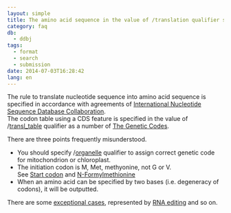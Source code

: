 ```yaml
---
layout: simple
title: The amino acid sequence in the value of /translation qualifier seems to be incorrect.
category: faq
db:
  - ddbj
tags: 
  - format
  - search
  - submission
date: 2014-07-03T16:28:42
lang: en
---
```




<p>The rule to translate nucleotide sequence into amino acid sequence is specified in accordance with agreements of <a href="/insdc-e.html">International Nucleotide Sequence Database Collaboration</a>. <br>The codon table using a CDS feature is specified in the value of /<a href="/ddbj/qualifiers-e.html#transl_table">transl_table</a> qualifier as a number of <a href="/ddbj/geneticcode-e.html">The Genetic Codes</a>. </p>
<p>There are three points frequently misunderstood. </p>
<ul>
  <li>You should specify /<a href="/ddbj/qualifiers-e.html#organelle">organelle</a> qualifier to assign correct genetic code for mitochondrion or chloroplast. </li>
  <li>The initiation codon is M, Met, methyonine, not G or V. <br> See <a href="http://en.wikipedia.org/wiki/Start_codon">Start codon</a> and <a href="http://en.wikipedia.org/wiki/Formylmethionine">N-Formylmethionine</a></li>
  <li>When an amino acid can be specified by two bases (i.e. degeneracy of codons), it will be outputted. </li>
</ul>
<p>There are some <a href="/faq/en/how-to-describe-not-standard-genetic-code-e.html">exceptional cases</a>, represented by <a href="/ddbj/cds-e.html#stop_e">RNA editing</a> and so on. </p>
